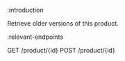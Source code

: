 :introduction

Retrieve older versions of this product.

:relevant-endpoints

GET /product/{id}
POST /product/{id}

